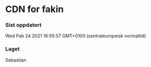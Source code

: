 
# CDN for fakin

### Sist oppdatert 
Wed Feb 24 2021 16:55:57 GMT+0100 (sentraleuropeisk normaltid)
### Laget 
Sebastian
